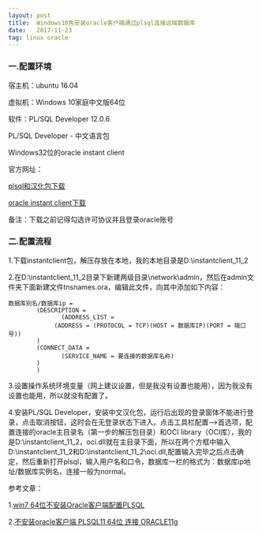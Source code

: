 ```yaml
---
layout: post
title:  Windows10免安装oracle客户端通过plsql连接远端数据库
date:   2017-11-23 
tag: linux oracle
---
```


### 一.配置环境

宿主机：ubuntu 16.04

虚拟机：Windows 10家庭中文版64位

软件：PL/SQL Developer 12.0.6

PL/SQL Developer - 中文语言包

Windows32位的oracle instant client 






官方网址：

[plsql和汉化包下载](https://www.allroundautomations.com/bodyplsqldevreg.html)

[oracle instant client下载](https://www.allroundautomations.com/bodyplsqldevreg.html)

备注：下载之前记得勾选许可协议并且登录oracle账号

### 二.配置流程

1.下载instantclient包，解压存放在本地，我的本地目录是D:\instantclient_11_2

2.在D:\instantclient_11_2目录下新建两级目录\network\admin，然后在admin文件夹下面新建文件tnsnames.ora，编辑此文件，向其中添加如下内容：


	数据库别名/数据库ip = 
      		(DESCRIPTION =
                   (ADDRESS_LIST =
           	     (ADDRESS = (PROTOCOL = TCP)(HOST = 数据库IP)(PORT = 端口号))
         	)
         	(CONNECT_DATA =
            	   (SERVICE_NAME = 要连接的数据库名称)
         	)	
       		)

3.设置操作系统环境变量（网上建议设置，但是我没有设置也能用），因为我没有设置也能用，所以就没有配置了。

4.安装PL/SQL Developer，安装中文汉化包，运行后出现的登录窗体不能进行登录，点击取消按钮，这时会在无登录状态下进入。点击工具栏配置-->首选项，配置连接的oracle主目录名（第一步的解压包目录）和OCI library（OCI库），我的是D:\instantclient_11_2，oci.dll就在主目录下面，所以在两个方框中输入D:\instantclient_11_2和D:\instantclient_11_2\oci.dll,配置输入完毕之后点击确定，然后重新打开plsql，输入用户名和口令，数据库一栏的格式为：数据库ip地址/数据库实例名，连接一般为normal。


参考文章：

1.[win7 64位不安装Oracle客户端配置PLSQL](http://www.jianshu.com/p/b4830bcc4555)

2.[不安装oracle客户端 PLSQL11 64位 连接 ORACLE11g](http://blog.csdn.net/jojoy_828/article/details/74330627)











	










